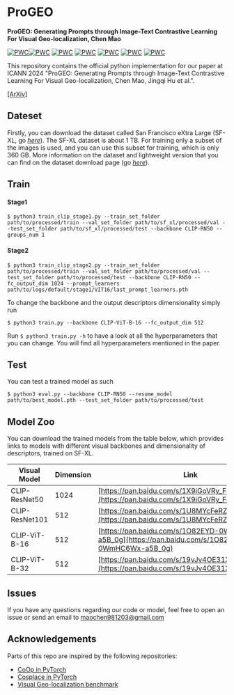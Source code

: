 # ProGEO

<b>ProGEO: Generating Prompts through Image-Text Contrastive Learning For Visual Geo-localization, Chen Mao</b>

[![PWC](https://img.shields.io/endpoint.svg?url=https://paperswithcode.com/badge/rethinking-visual-geo-localization-for-large/visual-place-recognition-on-pittsburgh-250k)](https://paperswithcode.com/sota/visual-place-recognition-on-pittsburgh-250k?p=rethinking-visual-geo-localization-for-large)[![PWC](https://img.shields.io/endpoint.svg?url=https://paperswithcode.com/badge/rethinking-visual-geo-localization-for-large/visual-place-recognition-on-pittsburgh-30k)](https://paperswithcode.com/sota/visual-place-recognition-on-pittsburgh-30k?p=rethinking-visual-geo-localization-for-large)
[![PWC](https://img.shields.io/endpoint.svg?url=https://paperswithcode.com/badge/rethinking-visual-geo-localization-for-large/visual-place-recognition-on-tokyo247)](https://paperswithcode.com/sota/visual-place-recognition-on-tokyo247?p=rethinking-visual-geo-localization-for-large)
[![PWC](https://img.shields.io/endpoint.svg?url=https://paperswithcode.com/badge/rethinking-visual-geo-localization-for-large/visual-place-recognition-on-mapillary-val)](https://paperswithcode.com/sota/visual-place-recognition-on-mapillary-val?p=rethinking-visual-geo-localization-for-large)
[![PWC](https://img.shields.io/endpoint.svg?url=https://paperswithcode.com/badge/rethinking-visual-geo-localization-for-large/visual-place-recognition-on-st-lucia)](https://paperswithcode.com/sota/visual-place-recognition-on-st-lucia?p=rethinking-visual-geo-localization-for-large)
[![PWC](https://img.shields.io/endpoint.svg?url=https://paperswithcode.com/badge/rethinking-visual-geo-localization-for-large/visual-place-recognition-on-sf-xl-test-v1)](https://paperswithcode.com/sota/visual-place-recognition-on-sf-xl-test-v1?p=rethinking-visual-geo-localization-for-large)
[![PWC](https://img.shields.io/endpoint.svg?url=https://paperswithcode.com/badge/rethinking-visual-geo-localization-for-large/visual-place-recognition-on-sf-xl-test-v2)](https://paperswithcode.com/sota/visual-place-recognition-on-sf-xl-test-v2?p=rethinking-visual-geo-localization-for-large)

This repository contains the official python implementation for our paper at ICANN 2024 "ProGEO: Generating Prompts through Image-Text Contrastive Learning For Visual Geo-localization, Chen Mao, Jingqi Hu et al.".

[[ArXiv](https://arxiv.org/abs/2204.afsf)]

## Dateset

Firstly, you can download the dataset called San Francisco eXtra Large (SF-XL, go [_here_](https://forms.gle/wpyDzhDyoWLQygAT9)).
The SF-XL dataset is about 1 TB.
For training only a subset of the images is used, and you can use this subset for training, which is only 360 GB.
More information on the dataset and lightweight version that you can find on the dataset download page (go [_here_](https://forms.gle/wpyDzhDyoWLQygAT9)).


## Train

#### Stage1

`$ python3 train_clip_stage1.py --train_set_folder path/to/processed/train --val_set_folder path/to/sf_xl/processed/val --test_set_folder path/to/sf_xl/processed/test --backbone CLIP-RN50 --groups_num 1`

#### Stage2

`$ python3 train_clip_stage2.py --train_set_folder path/to/processed/train --val_set_folder path/to/processed/val --test_set_folder path/to/processed/test --backbone CLIP-RN50 --fc_output_dim 1024 --prompt_learners path/to/logs/default/stage1/VIT16/last_prompt_learners.pth`

To change the backbone and the output descriptors dimensionality simply run 

`$ python3 train.py --backbone CLIP-ViT-B-16 --fc_output_dim 512`

Run `$ python3 train.py -h` to have a look at all the hyperparameters that you can change. You will find all hyperparameters mentioned in the paper.

## Test
You can test a trained model as such

`$ python3 eval.py --backbone CLIP-RN50 --resume_model path/to/best_model.pth --test_set_folder path/to/processed/test`

## Model Zoo

You can download the trained models from the table below, which provides links to models with different visual backbones and dimensionality of descriptors, trained on SF-XL.

| Visual Model | Dimension | Link | Password |
|----------|------|------|--------|
| CLIP-ResNet50  | 1024 | [https://pan.baidu.com/s/1X9iGoVRy_Fc0HwTSUvclVQ](https://pan.baidu.com/s/1X9iGoVRy_Fc0HwTSUvclVQ) | fw3t |
| CLIP-ResNet101 | 512 | [https://pan.baidu.com/s/1U8MYcFeRZfLz8r5Xx30eFg](https://pan.baidu.com/s/1U8MYcFeRZfLz8r5Xx30eFg) | gh6z |
| CLIP-ViT-B-16  | 512 | [https://pan.baidu.com/s/1O82EYD-0WmHC6Wx-a5B_0g](https://pan.baidu.com/s/1O82EYD-0WmHC6Wx-a5B_0g) | vzho |
| CLIP-ViT-B-32  | 512 | [https://pan.baidu.com/s/19vJv4OE31XSCYIIZ2X1qSQ](https://pan.baidu.com/s/19vJv4OE31XSCYIIZ2X1qSQ) | x0xb |


## Issues
If you have any questions regarding our code or model, feel free to open an issue or send an email to maochen981203@gmail.com

## Acknowledgements
Parts of this repo are inspired by the following repositories:
- [CoOp in PyTorch](https://github.com/KaiyangZhou/CoOp)
- [Cosplace in PyTorch](https://github.com/gmberton/CosPlace)
- [Visual Geo-localization benchmark](https://github.com/gmberton/deep-visual-geo-localization-benchmark)
